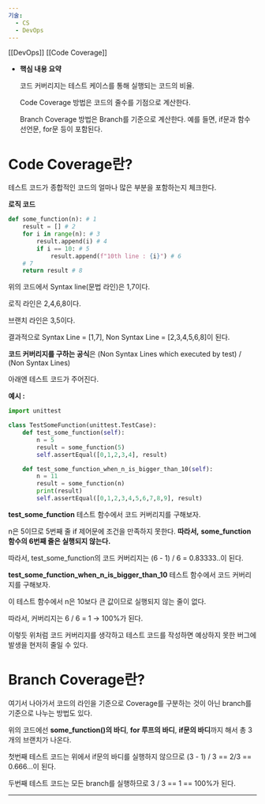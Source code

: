```yaml
---
기술:
  - CS
  - DevOps
---
```

[[DevOps]] [[Code Coverage]]
- **핵심 내용 요약**
    
    코드 커버리지는 테스트 케이스를 통해 실행되는 코드의 비율.
    
    Code Coverage 방법은 코드의 줄수를 기점으로 계산한다.
    
    Branch Coverage 방법은 Branch를 기준으로 계산한다. 예를 들면, if문과 함수 선언문, for문 등이 포함된다.
    

# Code Coverage란?

테스트 코드가 종합적인 코드의 얼마나 많은 부분을 포함하는지 체크한다.

  

**로직 코드**

```Python
def some_function(n): # 1
    result = [] # 2
    for i in range(n): # 3
        result.append(i) # 4
        if i == 10: # 5
            result.append(f"10th line : {i}") # 6
    # 7
    return result # 8
```

위의 코드에서 Syntax line(문법 라인)은 1,7이다.

로직 라인은 2,4,6,8이다.

브랜치 라인은 3,5이다.

결과적으로 Syntax Line = [1,7], Non Syntax Line = [2,3,4,5,6,8]이 된다.

  

**코드 커버리지를 구하는 공식**은 (Non Syntax Lines which executed by test) / (Non Syntax Lines)

아래엔 테스트 코드가 주어진다.

**예시 :**

```Python
import unittest

class TestSomeFunction(unittest.TestCase):
    def test_some_function(self):
        n = 5
        result = some_function(5)
        self.assertEqual([0,1,2,3,4], result)

    def test_some_function_when_n_is_bigger_than_10(self):
        n = 11
        result = some_function(n)
        print(result)
        self.assertEqual([0,1,2,3,4,5,6,7,8,9], result)

```

  

**test_some_function** 테스트 함수에서 코드 커버리지를 구해보자.

n은 5이므로 5번째 줄 if 제어문에 조건을 만족하지 못한다. **따라서,** **some_function 함수의 6번째 줄은 실행되지 않는다.**

따라서, test_some_function의 코드 커버리지는 (6 - 1) / 6 = 0.83333..이 된다.

**test_some_function_when_n_is_bigger_than_10** 테스트 함수에서 코드 커버리지를 구해보자.

이 테스트 함수에서 n은 10보다 큰 값이므로 실행되지 않는 줄이 없다.

따라서, 커버리지는 6 / 6 = 1 → 100%가 된다.

  

이렇듯 위처럼 코드 커버리지를 생각하고 테스트 코드를 작성하면 예상하지 못한 버그에 발생을 현저히 줄일 수 있다.

  

# Branch Coverage란?

여기서 나아가서 코드의 라인을 기준으로 Coverage를 구분하는 것이 아닌 branch를 기준으로 나누는 방법도 있다.

위의 코드에선 **some_function()의 바디**, **for 루프의 바디**, **if문의 바디**까지 해서 총 3개의 브랜치가 나온다.

첫번째 테스트 코드는 위에서 if문의 바디를 실행하지 않으므로 (3 - 1) / 3 == 2/3 == 0.666…이 된다.

두번째 테스트 코드는 모든 branch를 실행하므로 3 / 3 == 1 == 100%가 된다.

---
